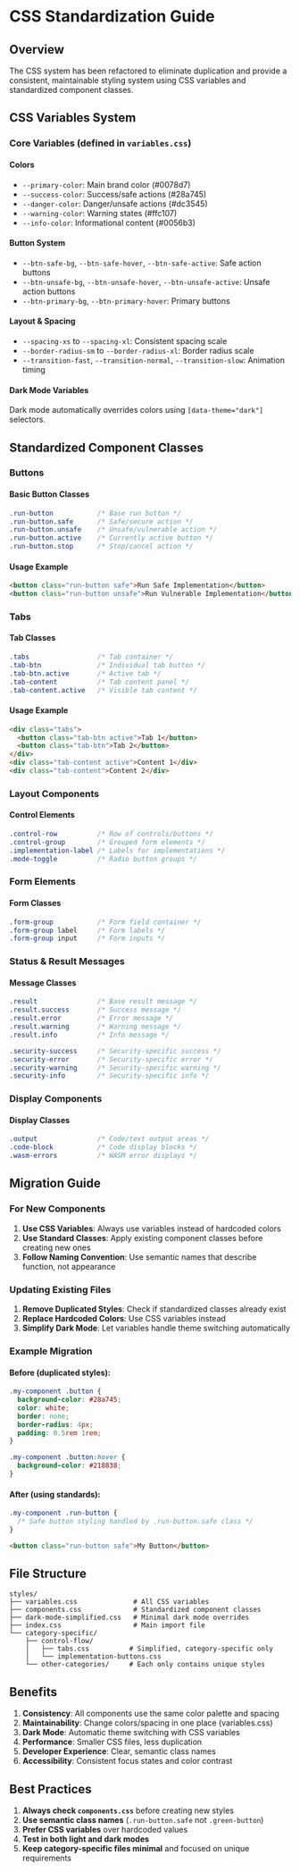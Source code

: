 # CSS Standardization Guide

## Overview

The CSS system has been refactored to eliminate duplication and provide a consistent, maintainable styling system using CSS variables and standardized component classes.

## CSS Variables System

### Core Variables (defined in `variables.css`)

#### Colors
- `--primary-color`: Main brand color (#0078d7)
- `--success-color`: Success/safe actions (#28a745)
- `--danger-color`: Danger/unsafe actions (#dc3545)
- `--warning-color`: Warning states (#ffc107)
- `--info-color`: Informational content (#0056b3)

#### Button System
- `--btn-safe-bg`, `--btn-safe-hover`, `--btn-safe-active`: Safe action buttons
- `--btn-unsafe-bg`, `--btn-unsafe-hover`, `--btn-unsafe-active`: Unsafe action buttons
- `--btn-primary-bg`, `--btn-primary-hover`: Primary buttons

#### Layout & Spacing
- `--spacing-xs` to `--spacing-xl`: Consistent spacing scale
- `--border-radius-sm` to `--border-radius-xl`: Border radius scale
- `--transition-fast`, `--transition-normal`, `--transition-slow`: Animation timing

#### Dark Mode Variables
Dark mode automatically overrides colors using `[data-theme="dark"]` selectors.

## Standardized Component Classes

### Buttons

#### Basic Button Classes
```css
.run-button           /* Base run button */
.run-button.safe      /* Safe/secure action */
.run-button.unsafe    /* Unsafe/vulnerable action */
.run-button.active    /* Currently active button */
.run-button.stop      /* Stop/cancel action */
```

#### Usage Example
```html
<button class="run-button safe">Run Safe Implementation</button>
<button class="run-button unsafe">Run Vulnerable Implementation</button>
```

### Tabs

#### Tab Classes
```css
.tabs                 /* Tab container */
.tab-btn              /* Individual tab button */
.tab-btn.active       /* Active tab */
.tab-content          /* Tab content panel */
.tab-content.active   /* Visible tab content */
```

#### Usage Example
```html
<div class="tabs">
  <button class="tab-btn active">Tab 1</button>
  <button class="tab-btn">Tab 2</button>
</div>
<div class="tab-content active">Content 1</div>
<div class="tab-content">Content 2</div>
```

### Layout Components

#### Control Elements
```css
.control-row          /* Row of controls/buttons */
.control-group        /* Grouped form elements */
.implementation-label /* Labels for implementations */
.mode-toggle          /* Radio button groups */
```

### Form Elements

#### Form Classes
```css
.form-group           /* Form field container */
.form-group label     /* Form labels */
.form-group input     /* Form inputs */
```

### Status & Result Messages

#### Message Classes
```css
.result               /* Base result message */
.result.success       /* Success message */
.result.error         /* Error message */
.result.warning       /* Warning message */
.result.info          /* Info message */

.security-success     /* Security-specific success */
.security-error       /* Security-specific error */
.security-warning     /* Security-specific warning */
.security-info        /* Security-specific info */
```

### Display Components

#### Display Classes
```css
.output               /* Code/text output areas */
.code-block           /* Code display blocks */
.wasm-errors          /* WASM error displays */
```

## Migration Guide

### For New Components

1. **Use CSS Variables**: Always use variables instead of hardcoded colors
2. **Use Standard Classes**: Apply existing component classes before creating new ones
3. **Follow Naming Convention**: Use semantic names that describe function, not appearance

### Updating Existing Files

1. **Remove Duplicated Styles**: Check if standardized classes already exist
2. **Replace Hardcoded Colors**: Use CSS variables instead
3. **Simplify Dark Mode**: Let variables handle theme switching automatically

### Example Migration

#### Before (duplicated styles):
```css
.my-component .button {
  background-color: #28a745;
  color: white;
  border: none;
  border-radius: 4px;
  padding: 0.5rem 1rem;
}

.my-component .button:hover {
  background-color: #218838;
}
```

#### After (using standards):
```css
.my-component .run-button {
  /* Safe button styling handled by .run-button.safe class */
}
```

```html
<button class="run-button safe">My Button</button>
```

## File Structure

```
styles/
├── variables.css              # All CSS variables
├── components.css             # Standardized component classes
├── dark-mode-simplified.css   # Minimal dark mode overrides
├── index.css                  # Main import file
└── category-specific/
    ├── control-flow/
    │   ├── tabs.css          # Simplified, category-specific only
    │   └── implementation-buttons.css
    └── other-categories/     # Each only contains unique styles
```

## Benefits

1. **Consistency**: All components use the same color palette and spacing
2. **Maintainability**: Change colors/spacing in one place (variables.css)
3. **Dark Mode**: Automatic theme switching with CSS variables
4. **Performance**: Smaller CSS files, less duplication
5. **Developer Experience**: Clear, semantic class names
6. **Accessibility**: Consistent focus states and color contrast

## Best Practices

1. **Always check `components.css`** before creating new styles
2. **Use semantic class names** (`.run-button.safe` not `.green-button`)
3. **Prefer CSS variables** over hardcoded values
4. **Test in both light and dark modes**
5. **Keep category-specific files minimal** and focused on unique requirements
